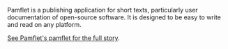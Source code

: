 Pamflet is a publishing application for short texts, particularly user
documentation of open-source software. It is designed to be easy to
write and read on any platform.

[See Pamflet's pamflet for the full story][pf].

[pf]: http://www.foundweekends.org/pamflet/Pamflet
